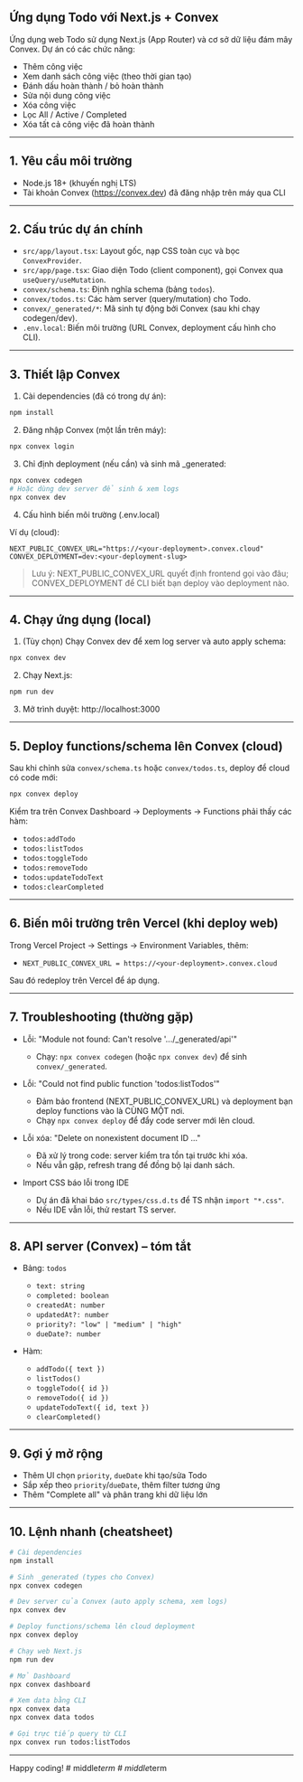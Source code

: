 ## Ứng dụng Todo với Next.js + Convex

Ứng dụng web Todo sử dụng Next.js (App Router) và cơ sở dữ liệu đám mây Convex. Dự án có các chức năng:
- Thêm công việc
- Xem danh sách công việc (theo thời gian tạo)
- Đánh dấu hoàn thành / bỏ hoàn thành
- Sửa nội dung công việc
- Xóa công việc
- Lọc All / Active / Completed
- Xóa tất cả công việc đã hoàn thành

---

## 1. Yêu cầu môi trường

- Node.js 18+ (khuyến nghị LTS)
- Tài khoản Convex (https://convex.dev) đã đăng nhập trên máy qua CLI

---

## 2. Cấu trúc dự án chính

- `src/app/layout.tsx`: Layout gốc, nạp CSS toàn cục và bọc `ConvexProvider`.
- `src/app/page.tsx`: Giao diện Todo (client component), gọi Convex qua `useQuery/useMutation`.
- `convex/schema.ts`: Định nghĩa schema (bảng `todos`).
- `convex/todos.ts`: Các hàm server (query/mutation) cho Todo.
- `convex/_generated/*`: Mã sinh tự động bởi Convex (sau khi chạy codegen/dev).
- `.env.local`: Biến môi trường (URL Convex, deployment cấu hình cho CLI).

---

## 3. Thiết lập Convex

1) Cài dependencies (đã có trong dự án):
```bash
npm install
```

2) Đăng nhập Convex (một lần trên máy):
```bash
npx convex login
```

3) Chỉ định deployment (nếu cần) và sinh mã _generated:
```bash
npx convex codegen
# Hoặc dùng dev server để sinh & xem logs
npx convex dev
```

4) Cấu hình biến môi trường (.env.local)

Ví dụ (cloud):
```
NEXT_PUBLIC_CONVEX_URL="https://<your-deployment>.convex.cloud"
CONVEX_DEPLOYMENT=dev:<your-deployment-slug>
```

> Lưu ý: NEXT_PUBLIC_CONVEX_URL quyết định frontend gọi vào đâu; CONVEX_DEPLOYMENT để CLI biết bạn deploy vào deployment nào.

---

## 4. Chạy ứng dụng (local)

1) (Tùy chọn) Chạy Convex dev để xem log server và auto apply schema:
```bash
npx convex dev
```

2) Chạy Next.js:
```bash
npm run dev
```

3) Mở trình duyệt: http://localhost:3000

---

## 5. Deploy functions/schema lên Convex (cloud)

Sau khi chỉnh sửa `convex/schema.ts` hoặc `convex/todos.ts`, deploy để cloud có code mới:
```bash
npx convex deploy
```

Kiểm tra trên Convex Dashboard → Deployments → Functions phải thấy các hàm:
- `todos:addTodo`
- `todos:listTodos`
- `todos:toggleTodo`
- `todos:removeTodo`
- `todos:updateTodoText`
- `todos:clearCompleted`

---

## 6. Biến môi trường trên Vercel (khi deploy web)

Trong Vercel Project → Settings → Environment Variables, thêm:
- `NEXT_PUBLIC_CONVEX_URL = https://<your-deployment>.convex.cloud`

Sau đó redeploy trên Vercel để áp dụng.

---

## 7. Troubleshooting (thường gặp)

- Lỗi: "Module not found: Can't resolve '.../_generated/api'"
	- Chạy: `npx convex codegen` (hoặc `npx convex dev`) để sinh `convex/_generated`.

- Lỗi: "Could not find public function 'todos:listTodos'"
	- Đảm bảo frontend (NEXT_PUBLIC_CONVEX_URL) và deployment bạn deploy functions vào là CÙNG MỘT nơi.
	- Chạy `npx convex deploy` để đẩy code server mới lên cloud.

- Lỗi xóa: "Delete on nonexistent document ID ..."
	- Đã xử lý trong code: server kiểm tra tồn tại trước khi xóa.
	- Nếu vẫn gặp, refresh trang để đồng bộ lại danh sách.

- Import CSS báo lỗi trong IDE
	- Dự án đã khai báo `src/types/css.d.ts` để TS nhận `import "*.css"`.
	- Nếu IDE vẫn lỗi, thử restart TS server.

---

## 8. API server (Convex) – tóm tắt

- Bảng: `todos`
	- `text: string`
	- `completed: boolean`
	- `createdAt: number`
	- `updatedAt?: number`
	- `priority?: "low" | "medium" | "high"`
	- `dueDate?: number`

- Hàm:
	- `addTodo({ text })`
	- `listTodos()`
	- `toggleTodo({ id })`
	- `removeTodo({ id })`
	- `updateTodoText({ id, text })`
	- `clearCompleted()`

---

## 9. Gợi ý mở rộng

- Thêm UI chọn `priority`, `dueDate` khi tạo/sửa Todo
- Sắp xếp theo `priority`/`dueDate`, thêm filter tương ứng
- Thêm "Complete all" và phân trang khi dữ liệu lớn

---

## 10. Lệnh nhanh (cheatsheet)

```bash
# Cài dependencies
npm install

# Sinh _generated (types cho Convex)
npx convex codegen

# Dev server của Convex (auto apply schema, xem logs)
npx convex dev

# Deploy functions/schema lên cloud deployment
npx convex deploy

# Chạy web Next.js
npm run dev

# Mở Dashboard
npx convex dashboard

# Xem data bằng CLI
npx convex data
npx convex data todos

# Gọi trực tiếp query từ CLI
npx convex run todos:listTodos
```

---

Happy coding!
#   m i d d l e _ t e r m 
 
 #   m i d d l e _ t e r m  
 